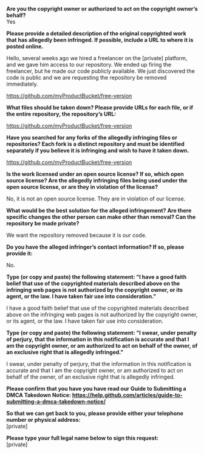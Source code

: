 **Are you the copyright owner or authorized to act on the copyright owner’s behalf?**   
Yes

**Please provide a detailed description of the original copyrighted work that has allegedly been infringed. If possible, include a URL to where it is posted online.**

Hello, several weeks ago we hired a freelancer on the [private] platform, and we gave him access to our repository. We ended up firing the freelancer, but he made our code publicly available. We just discovered the code is public and we are requesting the repository be removed immediately.

https://github.com/myProductBucket/free-version

**What files should be taken down? Please provide URLs for each file, or if the entire repository, the repository’s URL:**

https://github.com/myProductBucket/free-version

**Have you searched for any forks of the allegedly infringing files or repositories? Each fork is a distinct repository and must be identified separately if you believe it is infringing and wish to have it taken down.**

https://github.com/myProductBucket/free-version

**Is the work licensed under an open source license? If so, which open source license? Are the allegedly infringing files being used under the open source license, or are they in violation of the license?**

No, it is not an open source license. They are in violation of our license.

**What would be the best solution for the alleged infringement? Are there specific changes the other person can make other than removal? Can the repository be made private?**

We want the repository removed because it is our code.

**Do you have the alleged infringer’s contact information? If so, please provide it:**

No.

**Type (or copy and paste) the following statement: "I have a good faith belief that use of the copyrighted materials described above on the infringing web pages is not authorized by the copyright owner, or its agent, or the law. I have taken fair use into consideration."**

I have a good faith belief that use of the copyrighted materials described above on the infringing web pages is not authorized by the copyright owner, or its agent, or the law. I have taken fair use into consideration.

**Type (or copy and paste) the following statement: "I swear, under penalty of perjury, that the information in this notification is accurate and that I am the copyright owner, or am authorized to act on behalf of the owner, of an exclusive right that is allegedly infringed."**

I swear, under penalty of perjury, that the information in this notification is accurate and that I am the copyright owner, or am authorized to act on behalf of the owner, of an exclusive right that is allegedly infringed.

**Please confirm that you have you have read our Guide to Submitting a DMCA Takedown Notice: https://help.github.com/articles/guide-to-submitting-a-dmca-takedown-notice/**

**So that we can get back to you, please provide either your telephone number or physical address:**   
[private]

**Please type your full legal name below to sign this request:**   
[private]
